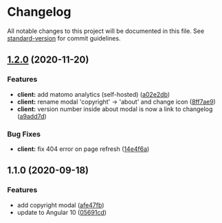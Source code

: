 # Changelog

All notable changes to this project will be documented in this file. See [standard-version](https://github.com/conventional-changelog/standard-version) for commit guidelines.

## [1.2.0](https://github.com/LoicViennois/The-Binary-Game/compare/v1.1.0...v1.2.0) (2020-11-20)


### Features

* **client:** add matomo analytics (self-hosted) ([a02e2db](https://github.com/LoicViennois/The-Binary-Game/commit/a02e2dbaa3889c73c1a5e32065bb7624db033ba7))
* **client:** rename modal 'copyright' -> 'about' and change icon ([8ff7ae9](https://github.com/LoicViennois/The-Binary-Game/commit/8ff7ae9329c51f1adca7ec8a35cc2225ab432f97))
* **client:** version number inside about modal is now a link to changelog ([a9add7d](https://github.com/LoicViennois/The-Binary-Game/commit/a9add7da157a8f7dba6c66cba0e1683d9d68aa1d))


### Bug Fixes

* **client:** fix 404 error on page refresh ([14e4f6a](https://github.com/LoicViennois/The-Binary-Game/commit/14e4f6a0a840df800920fae922540158a4153e51))

## 1.1.0 (2020-09-18)


### Features

* add copyright modal ([afe47fb](https://github.com/LoicViennois/The-Binary-Game/commit/afe47fb21afc8fe1151df9792f20e70493eab4b2))
* update to Angular 10 ([05691cd](https://github.com/LoicViennois/The-Binary-Game/commit/05691cd64fbec4966cb52b0867050a57636547a7))
